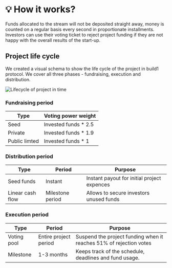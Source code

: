 # 💡 How it works?

Funds allocated to the stream will not be deposited straight away, money is counted on a regular basis every second in proportionate installments. Investors can use their voting ticket to reject project funding if they are not happy with the overall results of the start-up.

## Project life cycle

We created a visual schema to show the life cycle of the project in build1 protocol. We cover all three phases - fundraising, execution and distribution.

![Lifecycle of project in time](../../.gitbook/assets/Project\_Cycle.png)

### Fundraising period

| Type          | Voting power weight   |
| ------------- | --------------------- |
| Seed          | Invested funds \* 2.5 |
| Private       | Invested funds \* 1.9 |
| Public limted | Invested funds \* 1   |

### Distribution period

| Type             | Period           | Purpose                                     |
| ---------------- | ---------------- | ------------------------------------------- |
| Seed funds       | Instant          | Instant payout for initial project expences |
| Linear cash flow | Milestone period | Allows to secure investors unused funds     |

### Execution period

| Type        | Period                | Purpose                                                            |
| ----------- | --------------------- | ------------------------------------------------------------------ |
| Voting pool | Entire project period | Suspend the project funding when it reaches 51% of rejection votes |
| Milestone   | 1-3 months            | Keeps track of the schedule, deadlines and fund usage.             |

